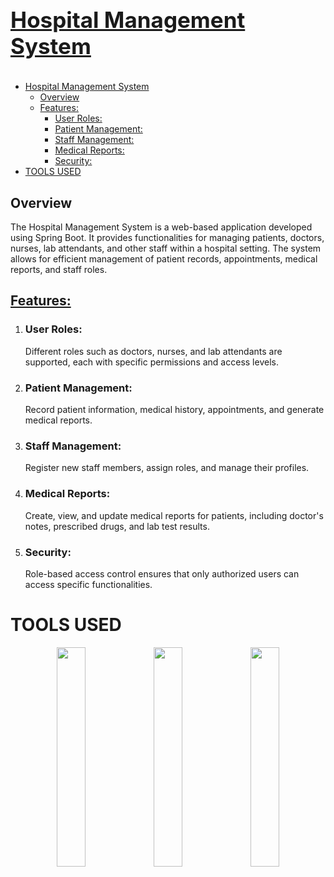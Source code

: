 # <p style ="font-size:35px"><u> Hospital Management System </u></p>
<!-- TOC -->
* [Hospital Management System](#hospital-management-system)
  * [Overview](#overview)
  * [Features:](#features-)
    * [User Roles:](#user-roles-)
    * [Patient Management:](#patient-management-)
    * [Staff Management:](#staff-management-)
    * [Medical Reports:](#medical-reports-)
    * [Security:](#security-)
* [TOOLS USED](#tools-used)
<!-- TOC -->
## Overview
The Hospital Management System is a web-based application developed using Spring Boot. It provides functionalities for managing patients, doctors, nurses, lab attendants, and other staff within a hospital setting. The system allows for efficient management of patient records, appointments, medical reports, and staff roles.

## <U>Features:</U>
1. ### User Roles: 
    Different roles such as doctors, nurses, and lab attendants are supported, each with specific permissions and access levels.
2. ### Patient Management: 
    Record patient information, medical history, appointments, and generate medical reports.
3. ### Staff Management: 
    Register new staff members, assign roles, and manage their profiles.
4. ### Medical Reports:
    Create, view, and update medical reports for patients, including doctor's notes, prescribed drugs, and lab test results.
5. ### Security: 
    Role-based access control ensures that only authorized users can access specific functionalities.

# TOOLS USED
<div style="text-align:center;">
<img src="https://user-images.githubusercontent.com/33158051/103466606-760a4000-4d14-11eb-9941-2f3d00371471.png" width="30%"/>
<img src="https://camo.githubusercontent.com/3e4118f27767322e9246daeaad4c3a96dad62c79bcae01b9788b4a753b720883/68747470733a2f2f75706c6f61642e77696b696d656469612e6f72672f77696b6970656469612f656e2f7468756d622f332f33302f4a6176615f70726f6772616d6d696e675f6c616e67756167655f6c6f676f2e7376672f33303070782d4a6176615f70726f6772616d6d696e675f6c616e67756167655f6c6f676f2e7376672e706e67" width="30%"/>
<img src="https://www.freepnglogos.com/uploads/logo-mysql-png/logo-mysql-mysql-logo-png-images-are-download-crazypng-21.png" width="30%"/>
</div>

